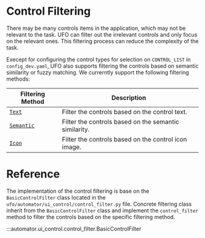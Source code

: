 # Control Filtering

There may be many controls items in the application, which may not be relevant to the task. UFO can filter out the irrelevant controls and only focus on the relevant ones. This filtering process can reduce the complexity of the task.

Execept for configuring the control types for selection on `CONTROL_LIST` in `config_dev.yaml`, UFO also supports filtering the controls based on semantic similarity or fuzzy matching. We currerntly support the following filtering methods:

| Filtering Method | Description |
|------------------|-------------|
| [`Text`](./text_filtering.md)     | Filter the controls based on the control text. |
| [`Semantic`](./semantic_filtering.md) | Filter the controls based on the semantic similarity. |
| [`Icon`](./icon_filtering.md)    | Filter the controls based on the control icon image. |


# Reference
The implementation of the control filtering is base on the `BasicControlFilter` class located in the `ufo/automator/ui_control/control_filter.py` file. Concrete filtering class inherit from the `BasicControlFilter` class and implement the `control_filter` method to filter the controls based on the specific filtering method.

:::automator.ui_control.control_filter.BasicControlFilter
